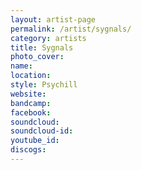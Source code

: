 ```yaml
---
layout: artist-page
permalink: /artist/sygnals/
category: artists
title: Sygnals
photo_cover: 
name: 
location: 
style: Psychill
website: 
bandcamp: 
facebook: 
soundcloud: 
soundcloud-id: 
youtube_id: 
discogs: 
---
```

